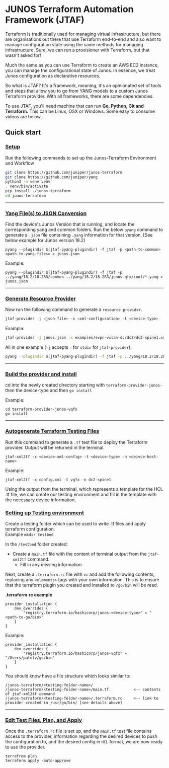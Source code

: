 # JUNOS Terraform Automation Framework (JTAF)

Terraform is traditionally used for managing virtual infrastructure, but there are organisations out there that use Terraform end-to-end and also want to manage configuration state using the same methods for managing infrastructure. Sure, we can run a provisioner with Terraform, but that wasn't asked for!

Much the same as you can use Terraform to create an AWS EC2 instance, you can manage the configurational state of Junos. In essence, we treat Junos configuration as declarative resources.

So what is JTAF? It's a framework, meaning, it's an opinionated set of tools and steps that allow you to go from YANG models to a custom Junos Terraform provider. With all frameworks, there are some dependencies.

To use JTAF, you'll need machine that can run **Go, Python, Git and Terraform.** This can be Linux, OSX or Windows. Some easy to consume videos are below.

## Quick start

### <u>Setup</u>
Run the following commands to set up the Junos-Terraform Environment and Workflow

```bash
git clone https://github.com/juniper/junos-terraform
git clone https://github.com/juniper/yang
python3 -m venv venv
. venv/bin/activate
pip install ./junos-terraform
cd junos-terraform
```
---
### <u>Yang File(s) to JSON Conversion</u>

Find the device's Junos Version that is running, and locate the corresponding yang and common folders. Run the below `pyang` command to generate a `.json` file containing `.yang` information for that version. [See below example for Junos version 18.2]
```
pyang --plugindir $(jtaf-pyang-plugindir) -f jtaf -p <path-to-common> <path-to-yang-files> > junos.json
```
Example: 
```
pyang --plugindir $(jtaf-pyang-plugindir) -f jtaf -p ../yang/18.2/18.2R3/common ../yang/18.2/18.2R3/junos-qfx/conf/*.yang > junos.json
```
---

### <u>Generate Resource Provider</u>

Now run the following command to generate a `resource provider`. 

```bash
jtaf-provider -j <json-file> -x <xml-configuration> -t <device-type>
```

Example:
```bash
jtaf-provider -j junos.json -x examples/evpn-vxlan-dc/dc2/dc2-spine1.xml -t vqfx
```
All in one example (`-j` accepts `-` for `stdin` for `jtaf-provider`):
```bash
pyang --plugindir $(jtaf-pyang-plugindir) -f jtaf -p ../yang/18.2/18.2R3/common ../yang/18.2/18.2R3/junos-qfx/conf/*.yang | jtaf-provider -j - -x examples/evpn-vxlan-dc/dc2/dc2-spine1.xml -t vqfx
```

---

### <u>Build the provider and install</u>

cd into the newly created directory starting with `terraform-provider-junos-` then the device-type and then `go install`

Example:

```
cd terraform-provider-junos-vqfx
go install
```

---

### <u>Autogenerate Terraform Testing Files</u>

Run this command to generate a `.tf` test file to deploy the Terraform provider.
Output will be returned in the terminal.
```
jtaf-xml2tf -x <device-xml-config> -t <device-type> -n <deivce-host-name>
```

Example: 
```
jtaf-xml2tf -x config.xml -t vqfx -n dc2-spine1
```

Using the output from the terminal, which represents a template for the HCL .tf file, we can create our testing environment and fill in the template with the necessary device information.

### <u>Setting up Testing environment</u>

Create a testing folder which can be used to write .tf files and apply terraform configuration.   
Example
	```
	mkdir testbed
	```

In the `/testbed` folder created:  
* Create a `main.tf` file with the content of terminal output from the `jtaf-xml2tf` command.  
	* Fill in any missing information

Next, create a `.terraform.rc` file with `vi` and add the following contents, replacing any `<elements>` tags with your own information. This is to ensure that the terraform plugin you created and installed to `/go/bin` will be read.

**.terraform.rc example**
```
provider_installation {
	dev_overrides {
		"registry.terraform.io/hashicorp/junos-<device-type>" = "<path-to-go/bin>"
	}
}
```

Example:
```
provider_installation {
	dev_overrides {
		"registry.terraform.io/hashicorp/junos-vqfx" = "/Users/patelv/go/bin"
	}
}
```

You should know have a file structure which looks similar to:

```
/junos-terraform/<testing-folder-name>/
/junos-terraform/<testing-folder-name>/main.tf.          <-- contents of jtaf-xml2tf command
/junos-terraform/<testing-folder-name>/.terraform.rc     <-- link to provider created in /usr/go/bin/ [see details above]
```

---

### <u>Edit Test Files, Plan, and Apply</u>

Once the `.terraform.rc` file is set up, and the `main.tf` test file contains access to the provider, information regarding the desired devices to push the configuration to, and the desired config in `HCL` format, we are now ready to use the provider.

```
terrafrom plan
terraform apply -auto-approve
```